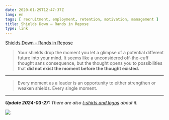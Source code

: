 ```yaml
---
date: 2020-01-29T12:47:37Z
lang: en
tags: [ recruitment, employment, retention, motivation, management ]
title: Shields Down – Rands in Repose
type: link
---
```


[Shields Down – Rands in Repose](https://randsinrepose.com/archives/shields-down/)

> Your shields drop the moment you let a glimpse of a potential different future into your mind. It seems like a unconsidered off-the-cuff thought sans consequence, but the thought opens you to possibilities that **did not exist the moment before the thought existed.**

---

> Every moment as a leader is an opportunity to either strengthen or weaken shields. Every single moment.

---

***Update 2024-03-27:** There are also [t-shirts and logos](https://randsinrepose.com/archives/shields-shirts/) about it.*

![](https://i0.wp.com/randsinrepose.comScreenshot-2024-03-24-at-7.44.39%E2%80%AFPM.png)
